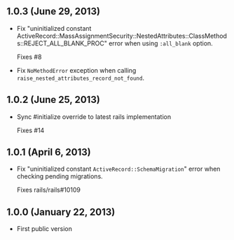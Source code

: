 ## 1.0.3 (June 29, 2013)

* Fix "uninitialized constant ActiveRecord::MassAssignmentSecurity::NestedAttributes::ClassMethods::REJECT_ALL_BLANK_PROC"
  error when using `:all_blank` option.

  Fixes #8

* Fix `NoMethodError` exception when calling `raise_nested_attributes_record_not_found`.


## 1.0.2 (June 25, 2013)

* Sync #initialize override to latest rails implementation

  Fixes #14


## 1.0.1 (April 6, 2013)

* Fix "uninitialized constant `ActiveRecord::SchemaMigration`" error
  when checking pending migrations.

  Fixes rails/rails#10109


## 1.0.0 (January 22, 2013)

* First public version
